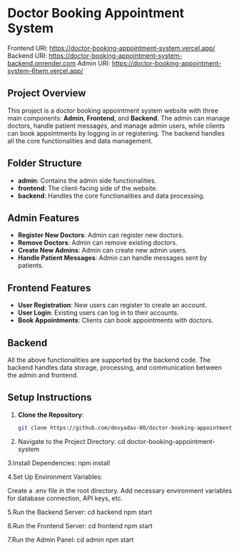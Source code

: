 # Doctor Booking Appointment System

Frontend URI: https://doctor-booking-appointment-system.vercel.app/
Backend URI: https://doctor-booking-appointment-system-backend.onrender.com
Admin URI: https://doctor-booking-appointment-system-6twm.vercel.app/

## Project Overview

This project is a doctor booking appointment system website with three main components: **Admin**, **Frontend**, and **Backend**. The admin can manage doctors, handle patient messages, and manage admin users, while clients can book appointments by logging in or registering. The backend handles all the core functionalities and data management.

## Folder Structure

- **admin**: Contains the admin side functionalities.
- **frontend**: The client-facing side of the website.
- **backend**: Handles the core functionalities and data processing.

## Admin Features

- **Register New Doctors**: Admin can register new doctors.
- **Remove Doctors**: Admin can remove existing doctors.
- **Create New Admins**: Admin can create new admin users.
- **Handle Patient Messages**: Admin can handle messages sent by patients.

## Frontend Features

- **User Registration**: New users can register to create an account.
- **User Login**: Existing users can log in to their accounts.
- **Book Appointments**: Clients can book appointments with doctors.

## Backend

All the above functionalities are supported by the backend code. The backend handles data storage, processing, and communication between the admin and frontend.

## Setup Instructions

1. **Clone the Repository**:
   ```bash
   git clone https://github.com/devyadav-00/doctor-booking-appointment-system.git
2. Navigate to the Project Directory:
   cd doctor-booking-appointment-system
   
3.Install Dependencies:
  npm install
  
4.Set Up Environment Variables:

  Create a .env file in the root directory.
  Add necessary environment variables for database connection, API keys, etc.

5.Run the Backend Server:
cd backend
npm start

6.Run the Frontend Server:
cd frontend
npm start

7.Run the Admin Panel:
cd admin
npm start